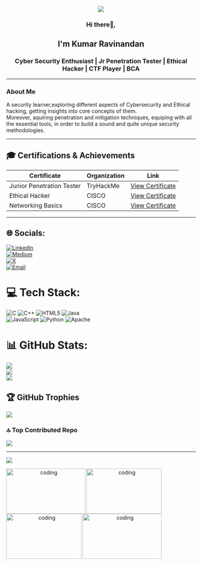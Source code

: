 <p align="center">
  <img src="https://capsule-render.vercel.app/api?type=rect&color=gradient&height=150&section=header&text=Welcome%20to%20My%20Profile!&fontSize=30&fontColor=fff"/>
</p>
<h3 align="center">Hi there👋,</31>
<h2 align="center">I'm Kumar Ravinandan</h2>
<h3 align="center">Cyber Security Enthusiast | Jr Penetration Tester | Ethical Hacker | CTF Player | BCA </h3> 
  
---

<h3> About Me </h3>
A security learner,exploring different aspects of Cybersecurity and Ethical hacking, getting insights into core concepts of them.<br>Moreover, aquiring penetration and mitigation techniques, equiping with all the essential tools, in order to build a sound and quite unique security methodologies.

---

## 🎓 Certifications & Achievements

| **Certificate**                                                      | **Organization**           | **Link**                                                                                   |
|----------------------------------------------------------------------|----------------------------|--------------------------------------------------------------------------------------------|
| Junior Penetration Tester                        | TryHackMe                        | [View Certificate]() |
| Ethical Hacker                                    | CISCO                | [View Certificate](https://drive.google.com/file/d/1X-YXOgBh7ZLwZm_ghd1dNZiP-xT48COh/view?usp=sharing) |
| Networking Basics                                              | CISCO                | [View Certificate](https://drive.google.com/file/d/1Bmig-g6T3eVdKAPN86mHyOo4F8xOvEDM/view?usp=sharing) |

---

## 🌐 Socials:
[![LinkedIn](https://img.shields.io/badge/LinkedIn-%230077B5.svg?logo=linkedin&logoColor=white)](https://www.linkedin.com/in/ravinandan-kr-014969361/) <br> [![Medium](https://img.shields.io/badge/Medium-12100E?logo=medium&logoColor=white)](https://medium.com/@kr_r4vin4nd4n) <br> [![X](https://img.shields.io/badge/X-black.svg?logo=X&logoColor=white)](https://x.com/kr_r4vin4nd4an?t=ORNpTMlDHrAtaDqbUCwEYQ&s=09) <br> [![Email](https://img.shields.io/badge/Email-D14836?logo=gmail&logoColor=white)](mailto:kumarravinandan011@gmail.com) 

# 💻 Tech Stack:
![C](https://img.shields.io/badge/c-%2300599C.svg?style=for-the-badge&logo=c&logoColor=white) ![C++](https://img.shields.io/badge/c++-%2300599C.svg?style=for-the-badge&logo=c%2B%2B&logoColor=white) ![HTML5](https://img.shields.io/badge/html5-%23E34F26.svg?style=for-the-badge&logo=html5&logoColor=white)  ![Java](https://img.shields.io/badge/java-%23ED8B00.svg?style=for-the-badge&logo=openjdk&logoColor=white) <br> ![JavaScript](https://img.shields.io/badge/javascript-%23323330.svg?style=for-the-badge&logo=javascript&logoColor=%23F7DF1E) ![Python](https://img.shields.io/badge/python-3670A0?style=for-the-badge&logo=python&logoColor=ffdd54) ![Apache](https://img.shields.io/badge/apache-%23D42029.svg?style=for-the-badge&logo=apache&logoColor=white)
# 📊 GitHub Stats:
![](https://github-readme-stats.vercel.app/api?username=kr-r4vin4nd4n&theme=dark&hide_border=false&include_all_commits=false&count_private=false)<br/>
![](https://nirzak-streak-stats.vercel.app/?user=kr-r4vin4nd4n&theme=dark&hide_border=false)<br/>
![](https://github-readme-stats.vercel.app/api/top-langs/?username=kr-r4vin4nd4n&theme=dark&hide_border=false&include_all_commits=false&count_private=false&layout=compact)

## 🏆 GitHub Trophies
![](https://github-profile-trophy.vercel.app/?username=kr-r4vin4nd4n&theme=radical&no-frame=false&no-bg=true&margin-w=4)

### 🔝 Top Contributed Repo
![](https://github-contributor-stats.vercel.app/api?username=kr-r4vin4nd4n&limit=5&theme=dark&combine_all_yearly_contributions=true)

---
[![](https://visitcount.itsvg.in/api?id=kr-r4vin4nd4n&icon=0&color=0)](https://visitcount.itsvg.in)
<p align="center">
<img align="left" alt="coding" width="210" height="120" src="https://media4.giphy.com/media/v1.Y2lkPTc5MGI3NjExc2FkYTR2c2g0eWxwdXgwenFpZWtjZ2U5cG5xam9ldTZ0MTJsd2xzcyZlcD12MV9pbnRlcm5hbF9naWZfYnlfaWQmY3Q9Zw/dsd8mFzxi1qFuSQv8D/giphy.gif">
<img align="left" alt="coding" width="200" height="120" src="https://media0.giphy.com/media/v1.Y2lkPTc5MGI3NjExMXd2NTI3b2tweDc1b2t6enFpODJ0OHZrNmFwNW43cGpvNmtkb2VyZiZlcD12MV9pbnRlcm5hbF9naWZfYnlfaWQmY3Q9Zw/xTcnSWYZvafyhEACBO/giphy.gif">
<img align="left" alt="coding" width="200" height="120" src="https://media.giphy.com/media/077i6AULCXc0FKTj9s/giphy.gif?cid=ecf05e47tg5un0afxt4tmycpbvydcijaknet9mxiiz1icqvq&ep=v1_gifs_search&rid=giphy.gif&ct=g">
<img align="left" alt="coding" width="210" height="120" src="https://media.giphy.com/media/77rvjVcaJr1BgKSXtR/giphy.gif?cid=ecf05e475anuwok6yvm8dgcsgj52qqdry2gh57obfmrekrb9&ep=v1_gifs_search&rid=giphy.gif&ct=g">
</p>


<!-- Proudly created with GPRM ( https://gprm.itsvg.in ) -->
